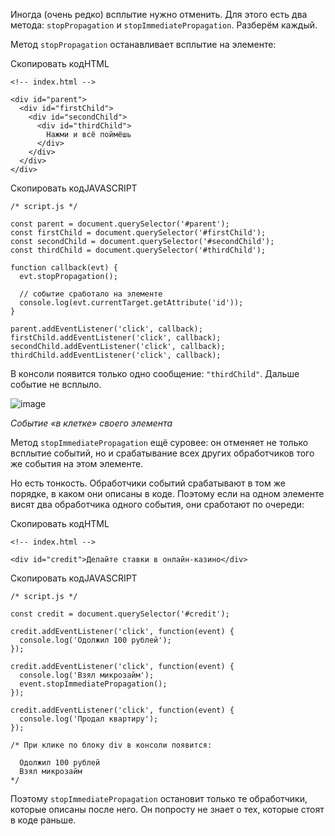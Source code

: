 

Иногда (очень редко) всплытие нужно отменить. Для этого есть два метода: `stopPropagation` и `stopImmediatePropagation`. Разберём каждый.

Метод `stopPropagation` останавливает всплытие на элементе:

Скопировать кодHTML

```
<!-- index.html -->

<div id="parent">
  <div id="firstChild">
    <div id="secondChild">
      <div id="thirdChild">
        Нажми и всё поймёшь
      </div>
    </div>
  </div>
</div> 
```

Скопировать кодJAVASCRIPT

```
/* script.js */

const parent = document.querySelector('#parent');
const firstChild = document.querySelector('#firstChild');
const secondChild = document.querySelector('#secondChild');
const thirdChild = document.querySelector('#thirdChild');

function callback(evt) {
  evt.stopPropagation();

  // cобытие сработало на элементе
  console.log(evt.currentTarget.getAttribute('id'));
}

parent.addEventListener('click', callback);
firstChild.addEventListener('click', callback);
secondChild.addEventListener('click', callback);
thirdChild.addEventListener('click', callback); 
```

В консоли появится только одно сообщение: `"thirdChild"`. Дальше событие не всплыло.

![image](https://pictures.s3.yandex.net/resources/stopPropagation_1588447110.gif)

_Событие «в клетке» своего элемента_

Метод `stopImmediatePropagation` ещё суровее: он отменяет не только всплытие событий, но и срабатывание всех других обработчиков того же события на этом элементе.

Но есть тонкость. Обработчики событий срабатывают в том же порядке, в каком они описаны в коде. Поэтому если на одном элементе висят два обработчика одного события, они сработают по очереди:

Скопировать кодHTML

```
<!-- index.html -->

<div id="credit">Делайте ставки в онлайн-казино</div> 
```

Скопировать кодJAVASCRIPT

```
/* script.js */

const credit = document.querySelector('#credit');

credit.addEventListener('click', function(event) {
  console.log('Одолжил 100 рублей');
});

credit.addEventListener('click', function(event) {
  console.log('Взял микрозайм');
  event.stopImmediatePropagation();
});

credit.addEventListener('click', function(event) {
  console.log('Продал квартиру');
});

/* При клике по блоку div в консоли появится:

  Одолжил 100 рублей
  Взял микрозайм
*/ 
```

Поэтому `stopImmediatePropagation` остановит только те обработчики, которые описаны после него. Он попросту не знает о тех, которые стоят в коде раньше.
